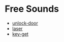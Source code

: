 # Free Sounds

* [unlock-door](https://pixabay.com/sound-effects/opening-metal-door-199581/)
* [laser](https://pixabay.com/sound-effects/laser-gun-81720/)
* [key-get](https://pixabay.com/sound-effects/key-get-39925/)